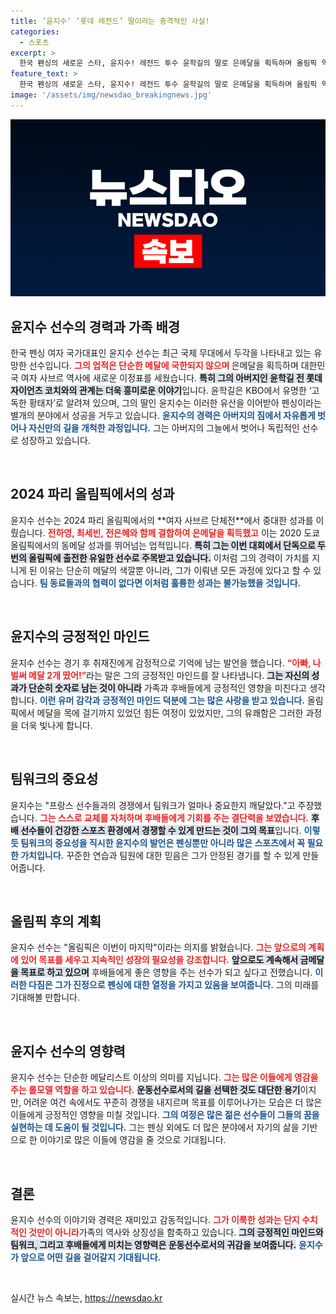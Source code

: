 ```yaml
---
title: ’윤지수‘ ‘롯데 레전드’ 딸이라는 충격적인 사실!
categories:
  - 스포츠
excerpt: >
  한국 펜싱의 새로운 스타, 윤지수! 레전드 투수 윤학길의 딸로 은메달을 획득하며 올림픽 역사에 이름을 새겼다. 그녀의 유쾌한 기념 메시지와 후배에 대한 사랑이 감동을 더한다! 클릭해 더 알아보세요!
feature_text: >
  한국 펜싱의 새로운 스타, 윤지수! 레전드 투수 윤학길의 딸로 은메달을 획득하며 올림픽 역사에 이름을 새겼다. 그녀의 유쾌한 기념 메시지와 후배에 대한 사랑이 감동을 더한다! 클릭해 더 알아보세요!
image: '/assets/img/newsdao_breakingnews.jpg'
---
```


<p><img src="/assets/img/newsdao_breakingnews.jpg" alt="firstkoreanews 속보" /></p>

<h2 data-ke-size="size26">윤지수 선수의 경력과 가족 배경</h2>

<p data-ke-size="size16">한국 펜싱 여자 국가대표인 윤지수 선수는 최근 국제 무대에서 두각을 나타내고 있는 유망한 선수입니다. <b><span style="color: #ee2323;">그의 업적은 단순한 메달에 국한되지 않으며 </span></b>은메달을 획득하며 대한민국 여자 사브르 역사에 새로운 이정표를 세웠습니다. <b><span style="background-color: #21538527;">특히 그의 아버지인 윤학길 전 롯데 자이언츠 코치와의 관계는 더욱 흥미로운 이야기</span></b>입니다. 윤학길은 KBO에서 유명한 ‘고독한 황태자’로 알려져 있으며, 그의 딸인 윤지수는 이러한 유산을 이어받아 펜싱이라는 별개의 분야에서 성공을 거두고 있습니다. <b><span style="color: #1a5490;">윤지수의 경력은 아버지의 짐에서 자유롭게 벗어나 자신만의 길을 개척한 과정입니다.</span></b> 그는 아버지의 그늘에서 벗어나 독립적인 선수로 성장하고 있습니다.</p>

<p data-ke-size="size16">&nbsp;</p>

<h2 data-ke-size="size26">2024 파리 올림픽에서의 성과</h2>

<p data-ke-size="size16">윤지수 선수는 2024 파리 올림픽에서의 **여자 사브르 단체전**에서 중대한 성과를 이뤘습니다. <b><span style="color: #ee2323;">전하영, 최세빈, 전은혜와 함께 결합하여 은메달을 획득했고</span></b> 이는 2020 도쿄 올림픽에서의 동메달 성과를 뛰어넘는 업적입니다. <b><span style="background-color: #21538527;">특히 그는 이번 대회에서 단독으로 두 번의 올림픽에 출전한 유일한 선수로 주목받고 있습니다.</span></b> 이처럼 그의 경력이 가치를 지니게 된 이유는 단순히 메달의 색깔뿐 아니라, 그가 이뤄낸 모든 과정에 있다고 할 수 있습니다. <b><span style="color: #1a5490;">팀 동료들과의 협력이 없다면 이처럼 훌륭한 성과는 불가능했을 것입니다.</span></b></p>

<p data-ke-size="size16">&nbsp;</p>

<h2 data-ke-size="size26">윤지수의 긍정적인 마인드</h2>

<p data-ke-size="size16">윤지수 선수는 경기 후 취재진에게 감정적으로 기억에 남는 발언을 했습니다. <b><span style="color: #ee2323;">“아빠, 나 벌써 메달 2개 땄어!”</span></b>라는 말은 그의 긍정적인 마인드를 잘 나타냅니다. <b><span style="background-color: #21538527;">그는 자신의 성과가 단순히 숫자로 남는 것이 아니라</span></b> 가족과 후배들에게 긍정적인 영향을 미친다고 생각합니다. <b><span style="color: #1a5490;">이런 유머 감각과 긍정적인 마인드 덕분에 그는 많은 사랑을 받고 있습니다.</span></b> 올림픽에서 메달을 목에 걸기까지 있었던 힘든 여정이 있었지만, 그의 유쾌함은 그러한 과정을 더욱 빛나게 합니다.</p>

<p data-ke-size="size16">&nbsp;</p>

<h2 data-ke-size="size26">팀워크의 중요성</h2>

<p data-ke-size="size16">윤지수는 "프랑스 선수들과의 경쟁에서 팀워크가 얼마나 중요한지 깨달았다."고 주장했습니다. <b><span style="color: #ee2323;">그는 스스로 교체를 자처하며 후배들에게 기회를 주는 결단력을 보였습니다.</span></b> <b><span style="background-color: #21538527;">후배 선수들이 건강한 스포츠 환경에서 경쟁할 수 있게 만드는 것이 그의 목표</span></b>입니다. <b><span style="color: #1a5490;">이렇듯 팀워크의 중요성을 직시한 윤지수의 발언은 펜싱뿐만 아니라 많은 스포츠에서 꼭 필요한 가치입니다.</span></b> 꾸준한 연습과 팀원에 대한 믿음은 그가 안정된 경기를 할 수 있게 만들어줍니다.</p>

<p data-ke-size="size16">&nbsp;</p>

<h2 data-ke-size="size26">올림픽 후의 계획</h2>

<p data-ke-size="size16">윤지수 선수는 "올림픽은 이번이 마지막"이라는 의지를 밝혔습니다. <b><span style="color: #ee2323;">그는 앞으로의 계획에 있어 목표를 세우고 지속적인 성장의 필요성을 강조합니다.</span></b> <b><span style="background-color: #21538527;">앞으로도 계속해서 금메달을 목표로 하고 있으며</span></b> 후배들에게 좋은 영향을 주는 선수가 되고 싶다고 전했습니다. <b><span style="color: #1a5490;">이러한 다짐은 그가 진정으로 펜싱에 대한 열정을 가지고 있음을 보여줍니다.</span></b> 그의 미래를 기대해볼 만합니다.</p>

<p data-ke-size="size16">&nbsp;</p>

<h2 data-ke-size="size26">윤지수 선수의 영향력</h2>

<p data-ke-size="size16">윤지수 선수는 단순한 메달리스트 이상의 의미를 지닙니다. <b><span style="color: #ee2323;">그는 많은 이들에게 영감을 주는 롤모델 역할을 하고 있습니다.</span></b> <b><span style="background-color: #21538527;">운동선수로서의 길을 선택한 것도 대단한 용기</span></b>이지만, 어려운 여건 속에서도 꾸준히 경쟁을 내지르며 목표를 이루어나가는 모습은 더 많은 이들에게 긍정적인 영향을 미칠 것입니다. <b><span style="color: #1a5490;">그의 여정은 많은 젊은 선수들이 그들의 꿈을 실현하는 데 도움이 될 것입니다.</span></b> 그는 펜싱 외에도 더 많은 분야에서 자기의 삶을 기반으로 한 이야기로 많은 이들에 영감을 줄 것으로 기대됩니다.</p>

<p data-ke-size="size16">&nbsp;</p>

<h2 data-ke-size="size26">결론</h2>

<p data-ke-size="size16">윤지수 선수의 이야기와 경력은 재미있고 감동적입니다. <b><span style="color: #ee2323;">그가 이룩한 성과는 단지 수치적인 것만이 아니라</span></b>가족의 역사와 상징성을 함축하고 있습니다. <b><span style="background-color: #21538527;">그의 긍정적인 마인드와 팀워크, 그리고 후배들에게 미치는 영향력은 운동선수로서의 귀감을 보여줍니다.</span></b> <b><span style="color: #1a5490;">윤지수가 앞으로 어떤 길을 걸어갈지 기대됩니다.</span></b></p>

<p data-ke-size="size16">&nbsp;</p>
실시간 뉴스 속보는, <a href="https://newsdao.kr" rel="dofollow">https://newsdao.kr</a>


